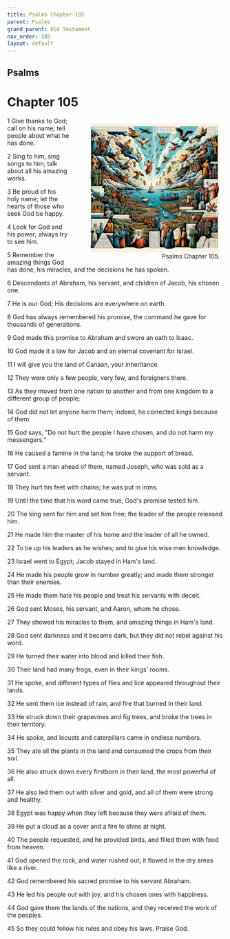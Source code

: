 ```yaml
---
title: Psalms Chapter 105
parent: Psalms
grand_parent: Old Testament
nav_order: 105
layout: default
---
```


## Psalms

# Chapter 105

<figure style="float: right; margin-right: 10px;">
    <img src="/assets/Image/Psalms/500/105.jpg" alt="Psalms Chapter 105" style="width: 300px; height: 300px; float: right;padding-left: 10px;"/>
    <figcaption style="clear: both;text-align: right;">Psalms Chapter 105.</figcaption>
</figure>
1 Give thanks to God; call on his name; tell people about what he has done.

2 Sing to him, sing songs to him; talk about all his amazing works.

3 Be proud of his holy name; let the hearts of those who seek God be happy.

4 Look for God and his power; always try to see him.

5 Remember the amazing things God has done, his miracles, and the decisions he has spoken.

6 Descendants of Abraham, his servant, and children of Jacob, his chosen one.

7 He is our God; His decisions are everywhere on earth.

8 God has always remembered his promise, the command he gave for thousands of generations.

9 God made this promise to Abraham and swore an oath to Isaac.

10 God made it a law for Jacob and an eternal covenant for Israel.

11 I will give you the land of Canaan, your inheritance.

12 They were only a few people, very few, and foreigners there.

13 As they moved from one nation to another and from one kingdom to a different group of people;

14 God did not let anyone harm them; indeed, he corrected kings because of them.

15 God says, "Do not hurt the people I have chosen, and do not harm my messengers."

16 He caused a famine in the land; he broke the support of bread.

17 God sent a man ahead of them, named Joseph, who was sold as a servant.

18 They hurt his feet with chains; he was put in irons.

19 Until the time that his word came true, God's promise tested him.

20 The king sent for him and set him free; the leader of the people released him.

21 He made him the master of his home and the leader of all he owned.

22 To tie up his leaders as he wishes; and to give his wise men knowledge.

23 Israel went to Egypt; Jacob stayed in Ham's land.

24 He made his people grow in number greatly; and made them stronger than their enemies.

25 He made them hate his people and treat his servants with deceit.

26 God sent Moses, his servant, and Aaron, whom he chose.

27 They showed his miracles to them, and amazing things in Ham's land.

28 God sent darkness and it became dark, but they did not rebel against his word.

29 He turned their water into blood and killed their fish.

30 Their land had many frogs, even in their kings' rooms.

31 He spoke, and different types of flies and lice appeared throughout their lands.

32 He sent them ice instead of rain, and fire that burned in their land.

33 He struck down their grapevines and fig trees, and broke the trees in their territory.

34 He spoke, and locusts and caterpillars came in endless numbers.

35 They ate all the plants in the land and consumed the crops from their soil.

36 He also struck down every firstborn in their land, the most powerful of all.

37 He also led them out with silver and gold, and all of them were strong and healthy.

38 Egypt was happy when they left because they were afraid of them.

39 He put a cloud as a cover and a fire to shine at night.

40 The people requested, and he provided birds, and filled them with food from heaven.

41 God opened the rock, and water rushed out; it flowed in the dry areas like a river.

42 God remembered his sacred promise to his servant Abraham.

43 He led his people out with joy, and his chosen ones with happiness.

44 God gave them the lands of the nations, and they received the work of the peoples.

45 So they could follow his rules and obey his laws. Praise God.



